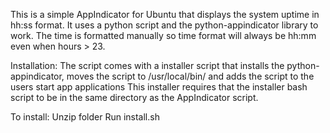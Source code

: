 This is a simple AppIndicator for Ubuntu that displays the system uptime in hh:ss format. It uses a python script and the python-appindicator library to work. The time is formatted manually so time format will always be hh:mm even when hours > 23.

Installation:
The script comes with a installer script that installs the python-appindicator, moves the script to /usr/local/bin/ and adds the script to the users start app applications
This installer requires that the installer bash script to be in the same directory as the AppIndicator script.

To install:
Unzip folder
Run install.sh

